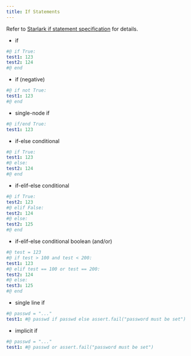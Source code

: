 ```yaml
---
title: If Statements
---
```


Refer to [Starlark if statement specification](https://github.com/google/starlark-go/blob/master/doc/spec.md#if-statements) for details.

- if

```yaml
#@ if True:
test1: 123
test2: 124
#@ end
```

- if (negative)

```yaml
#@ if not True:
test1: 123
#@ end
```

- single-node if

```yaml
#@ if/end True:
test1: 123
```

- if-else conditional

```yaml
#@ if True:
test1: 123
#@ else:
test2: 124
#@ end
```

- if-elif-else conditional

```yaml
#@ if True:
test2: 123
#@ elif False:
test2: 124
#@ else:
test2: 125
#@ end
```

- if-elif-else conditional boolean (and/or)

```yaml
#@ test = 123
#@ if test > 100 and test < 200:
test1: 123
#@ elif test == 100 or test == 200:
test2: 124
#@ else:
test3: 125
#@ end
```

- single line if

```yaml
#@ passwd = "..."
test1: #@ passwd if passwd else assert.fail("password must be set")
```

- implicit if

```yaml
#@ passwd = "..."
test1: #@ passwd or assert.fail("password must be set")
```
